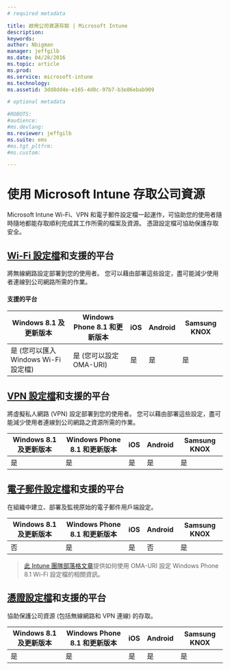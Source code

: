```yaml
---
# required metadata

title: 啟用公司資源存取 | Microsoft Intune
description:
keywords:
author: Nbigman
manager: jeffgilb
ms.date: 04/28/2016
ms.topic: article
ms.prod:
ms.service: microsoft-intune
ms.technology:
ms.assetid: 3dd8dd4e-e165-4d0c-97b7-b3e86ebab909

# optional metadata

#ROBOTS:
#audience:
#ms.devlang:
ms.reviewer: jeffgilb
ms.suite: ems
#ms.tgt_pltfrm:
#ms.custom:

---
```


# 使用 Microsoft Intune 存取公司資源
Microsoft Intune Wi-Fi、VPN 和電子郵件設定檔一起運作，可協助您的使用者隨時隨地都能存取順利完成其工作所需的檔案及資源。 憑證設定檔可協助保護存取安全。

## [Wi-Fi 設定檔](wi-fi-connections-in-microsoft-intune.md)和支援的平台

將無線網路設定部署到您的使用者。 您可以藉由部署這些設定，盡可能減少使用者連線到公司網路所需的作業。
#### 支援的平台

|Windows 8.1 及更新版本|Windows Phone 8.1 和更新版本|iOS|Android|Samsung KNOX|
|---------------------|---------------------------|---|-------|------------|
|是 (您可以匯入 Windows Wi-Fi 設定檔)|是 (您可以設定 OMA-URI) |是|是|是|

## [VPN 設定檔](vpn-connections-in-microsoft-intune.md)和支援的平台
將虛擬私人網路 (VPN) 設定部署到您的使用者。 您可以藉由部署這些設定，盡可能減少使用者連線到公司網路之資源所需的作業。

|Windows 8.1 及更新版本|Windows Phone 8.1 和更新版本|iOS|Android|Samsung KNOX|
|---------------------|---------------------------|---|-------|------------|
|是|是|是|是|是|

## [電子郵件設定檔](configure-access-to-corporate-email-using-email-profiles-with-microsoft-intune.md)和支援的平台
在組織中建立、部署及監視原始的電子郵件用戶端設定。

|Windows 8.1 及更新版本|Windows Phone 8.1 和更新版本|iOS|Android|Samsung KNOX|
|---------------------|---------------------------|---|-------|------------|
|否|是|是|否|是|
> [此 Intune 團隊部落格文章](http://blogs.technet.com/b/microsoftintune/archive/2015/02/23/using-oma-uri-to-create-custom-wi-fi-profiles-for-windows-phone-8-1.aspx)提供如何使用 OMA-URI 設定 Windows Phone 8.1 Wi-Fi 設定檔的相關資訊。

## [憑證設定檔](secure-resource-access-with-certificate-profiles.md)和支援的平台
協助保護公司資源 (包括無線網路和 VPN 連線) 的存取。

|Windows 8.1 及更新版本|Windows Phone 8.1 和更新版本|iOS|Android|Samsung KNOX|
|---------------------|---------------------------|---|-------|------------|
|是|是|是|是|是|


<!--HONumber=May16_HO2-->


